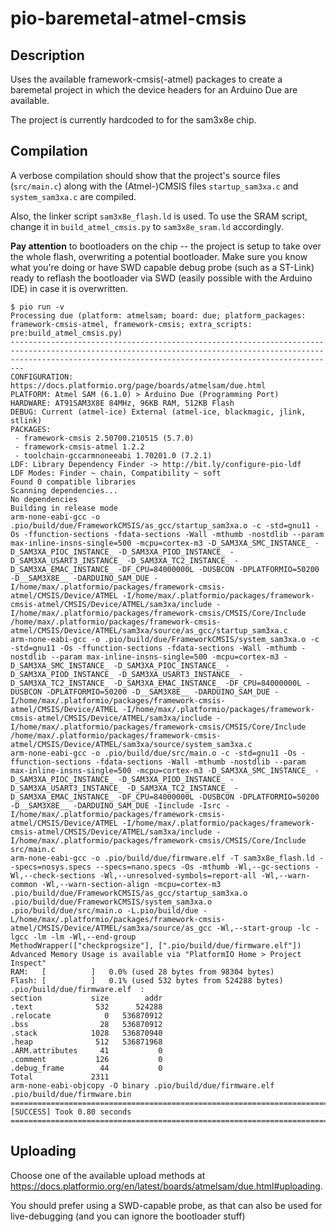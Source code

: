 # pio-baremetal-atmel-cmsis

## Description

Uses the available framework-cmsis(-atmel) packages to create a baremetal project in which the device headers for an Arduino Due are available.

The project is currently hardcoded to for the sam3x8e chip.

## Compilation

A verbose compilation should show that the project's source files (`src/main.c`) along with the (Atmel-)CMSIS files `startup_sam3xa.c` and `system_sam3xa.c` are compiled.

Also, the linker script `sam3x8e_flash.ld` is used. To use the SRAM script, change it in `build_atmel_cmsis.py` to `sam3x8e_sram.ld` accordingly.

**Pay attention** to bootloaders on the chip -- the project is setup to take over the whole flash, overwriting a potential bootloader. Make sure you know what you're doing or have SWD capable debug probe (such as a ST-Link) ready to reflash the bootloader via SWD (easily possible with the Arduino IDE) in case it is overwritten.

```
$ pio run -v
Processing due (platform: atmelsam; board: due; platform_packages: framework-cmsis-atmel, framework-cmsis; extra_scripts: pre:build_atmel_cmsis.py)
---------------------------------------------------------------------------------------------------------------------------------------------------------------------------------------------------------------------
CONFIGURATION: https://docs.platformio.org/page/boards/atmelsam/due.html
PLATFORM: Atmel SAM (6.1.0) > Arduino Due (Programming Port)
HARDWARE: AT91SAM3X8E 84MHz, 96KB RAM, 512KB Flash
DEBUG: Current (atmel-ice) External (atmel-ice, blackmagic, jlink, stlink)
PACKAGES: 
 - framework-cmsis 2.50700.210515 (5.7.0) 
 - framework-cmsis-atmel 1.2.2 
 - toolchain-gccarmnoneeabi 1.70201.0 (7.2.1)
LDF: Library Dependency Finder -> http://bit.ly/configure-pio-ldf
LDF Modes: Finder ~ chain, Compatibility ~ soft
Found 0 compatible libraries
Scanning dependencies...
No dependencies
Building in release mode
arm-none-eabi-gcc -o .pio/build/due/FrameworkCMSIS/as_gcc/startup_sam3xa.o -c -std=gnu11 -Os -ffunction-sections -fdata-sections -Wall -mthumb -nostdlib --param max-inline-insns-single=500 -mcpu=cortex-m3 -D_SAM3XA_SMC_INSTANCE_ -D_SAM3XA_PIOC_INSTANCE_ -D_SAM3XA_PIOD_INSTANCE_ -D_SAM3XA_USART3_INSTANCE_ -D_SAM3XA_TC2_INSTANCE_ -D_SAM3XA_EMAC_INSTANCE_ -DF_CPU=84000000L -DUSBCON -DPLATFORMIO=50200 -D__SAM3X8E__ -DARDUINO_SAM_DUE -I/home/max/.platformio/packages/framework-cmsis-atmel/CMSIS/Device/ATMEL -I/home/max/.platformio/packages/framework-cmsis-atmel/CMSIS/Device/ATMEL/sam3xa/include -I/home/max/.platformio/packages/framework-cmsis/CMSIS/Core/Include /home/max/.platformio/packages/framework-cmsis-atmel/CMSIS/Device/ATMEL/sam3xa/source/as_gcc/startup_sam3xa.c
arm-none-eabi-gcc -o .pio/build/due/FrameworkCMSIS/system_sam3xa.o -c -std=gnu11 -Os -ffunction-sections -fdata-sections -Wall -mthumb -nostdlib --param max-inline-insns-single=500 -mcpu=cortex-m3 -D_SAM3XA_SMC_INSTANCE_ -D_SAM3XA_PIOC_INSTANCE_ -D_SAM3XA_PIOD_INSTANCE_ -D_SAM3XA_USART3_INSTANCE_ -D_SAM3XA_TC2_INSTANCE_ -D_SAM3XA_EMAC_INSTANCE_ -DF_CPU=84000000L -DUSBCON -DPLATFORMIO=50200 -D__SAM3X8E__ -DARDUINO_SAM_DUE -I/home/max/.platformio/packages/framework-cmsis-atmel/CMSIS/Device/ATMEL -I/home/max/.platformio/packages/framework-cmsis-atmel/CMSIS/Device/ATMEL/sam3xa/include -I/home/max/.platformio/packages/framework-cmsis/CMSIS/Core/Include /home/max/.platformio/packages/framework-cmsis-atmel/CMSIS/Device/ATMEL/sam3xa/source/system_sam3xa.c
arm-none-eabi-gcc -o .pio/build/due/src/main.o -c -std=gnu11 -Os -ffunction-sections -fdata-sections -Wall -mthumb -nostdlib --param max-inline-insns-single=500 -mcpu=cortex-m3 -D_SAM3XA_SMC_INSTANCE_ -D_SAM3XA_PIOC_INSTANCE_ -D_SAM3XA_PIOD_INSTANCE_ -D_SAM3XA_USART3_INSTANCE_ -D_SAM3XA_TC2_INSTANCE_ -D_SAM3XA_EMAC_INSTANCE_ -DF_CPU=84000000L -DUSBCON -DPLATFORMIO=50200 -D__SAM3X8E__ -DARDUINO_SAM_DUE -Iinclude -Isrc -I/home/max/.platformio/packages/framework-cmsis-atmel/CMSIS/Device/ATMEL -I/home/max/.platformio/packages/framework-cmsis-atmel/CMSIS/Device/ATMEL/sam3xa/include -I/home/max/.platformio/packages/framework-cmsis/CMSIS/Core/Include src/main.c
arm-none-eabi-gcc -o .pio/build/due/firmware.elf -T sam3x8e_flash.ld --specs=nosys.specs --specs=nano.specs -Os -mthumb -Wl,--gc-sections -Wl,--check-sections -Wl,--unresolved-symbols=report-all -Wl,--warn-common -Wl,--warn-section-align -mcpu=cortex-m3 .pio/build/due/FrameworkCMSIS/as_gcc/startup_sam3xa.o .pio/build/due/FrameworkCMSIS/system_sam3xa.o .pio/build/due/src/main.o -L.pio/build/due -L/home/max/.platformio/packages/framework-cmsis-atmel/CMSIS/Device/ATMEL/sam3xa/source/as_gcc -Wl,--start-group -lc -lgcc -lm -lm -Wl,--end-group
MethodWrapper(["checkprogsize"], [".pio/build/due/firmware.elf"])
Advanced Memory Usage is available via "PlatformIO Home > Project Inspect"
RAM:   [          ]   0.0% (used 28 bytes from 98304 bytes)
Flash: [          ]   0.1% (used 532 bytes from 524288 bytes)
.pio/build/due/firmware.elf  :
section           size        addr
.text              532      524288
.relocate            0   536870912
.bss                28   536870912
.stack            1028   536870940
.heap              512   536871968
.ARM.attributes     41           0
.comment           126           0
.debug_frame        44           0
Total             2311
arm-none-eabi-objcopy -O binary .pio/build/due/firmware.elf .pio/build/due/firmware.bin
============================================================================================ [SUCCESS] Took 0.80 seconds ============================================================================================
```

## Uploading

Choose one of the available upload methods at https://docs.platformio.org/en/latest/boards/atmelsam/due.html#uploading. 

You should prefer using a SWD-capable probe, as that can also be used for live-debugging (and you can ignore the bootloader stuff)
